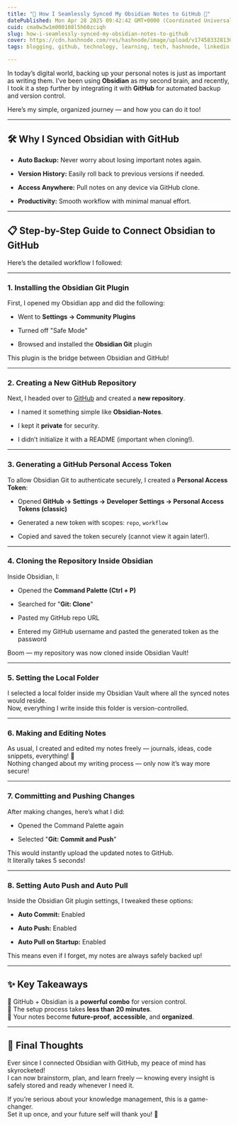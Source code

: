 ```yaml
---
title: "🧠 How I Seamlessly Synced My Obsidian Notes to GitHub 🚀"
datePublished: Mon Apr 28 2025 09:42:42 GMT+0000 (Coordinated Universal Time)
cuid: cma0w3w1m000108l5h60zciqh
slug: how-i-seamlessly-synced-my-obsidian-notes-to-github
cover: https://cdn.hashnode.com/res/hashnode/image/upload/v1745833281309/c7532399-3dba-4afd-8b4e-f187a1dda23f.png
tags: blogging, github, technology, learning, tech, hashnode, linkedin, github-actions, hashnodecommunity, technical-writing-1, github-actions-1, blogswithcc, github-copilot, obsidian, exploring

---
```


In today’s digital world, backing up your personal notes is just as important as writing them. I’ve been using **Obsidian** as my second brain, and recently, I took it a step further by integrating it with **GitHub** for automated backup and version control.

Here’s my simple, organized journey — and how you can do it too!

---

## 🛠️ Why I Synced Obsidian with GitHub

* **Auto Backup:** Never worry about losing important notes again.
    
* **Version History:** Easily roll back to previous versions if needed.
    
* **Access Anywhere:** Pull notes on any device via GitHub clone.
    
* **Productivity:** Smooth workflow with minimal manual effort.
    

---

## 📋 Step-by-Step Guide to Connect Obsidian to GitHub

Here’s the detailed workflow I followed:

---

### 1\. Installing the Obsidian Git Plugin

First, I opened my Obsidian app and did the following:

* Went to **Settings → Community Plugins**
    
* Turned off "Safe Mode"
    
* Browsed and installed the **Obsidian Git** plugin
    

This plugin is the bridge between Obsidian and GitHub!

---

### 2\. Creating a New GitHub Repository

Next, I headed over to [GitHub](https://github.com/) and created a **new repository**.

* I named it something simple like **Obsidian-Notes**.
    
* I kept it **private** for security.
    
* I didn’t initialize it with a README (important when cloning!).
    

---

### 3\. Generating a GitHub Personal Access Token

To allow Obsidian Git to authenticate securely, I created a **Personal Access Token**:

* Opened **GitHub → Settings → Developer Settings → Personal Access Tokens (classic)**
    
* Generated a new token with scopes: `repo`, `workflow`
    
* Copied and saved the token securely (cannot view it again later!).
    

---

### 4\. Cloning the Repository Inside Obsidian

Inside Obsidian, I:

* Opened the **Command Palette (Ctrl + P)**
    
* Searched for "**Git: Clone**"
    
* Pasted my GitHub repo URL
    
* Entered my GitHub username and pasted the generated token as the password
    

Boom — my repository was now cloned inside Obsidian Vault!

---

### 5\. Setting the Local Folder

I selected a local folder inside my Obsidian Vault where all the synced notes would reside.  
Now, everything I write inside this folder is version-controlled.

---

### 6\. Making and Editing Notes

As usual, I created and edited my notes freely — journals, ideas, code snippets, everything! 📝  
Nothing changed about my writing process — only now it’s way more secure!

---

### 7\. Committing and Pushing Changes

After making changes, here’s what I did:

* Opened the Command Palette again
    
* Selected "**Git: Commit and Push**"
    

This would instantly upload the updated notes to GitHub.  
It literally takes 5 seconds!

---

### 8\. Setting Auto Push and Auto Pull

Inside the Obsidian Git plugin settings, I tweaked these options:

* **Auto Commit:** Enabled
    
* **Auto Push:** Enabled
    
* **Auto Pull on Startup:** Enabled
    

This means even if I forget, my notes are always safely backed up!

---

## ✨ Key Takeaways

🔹 GitHub + Obsidian is a **powerful combo** for version control.  
🔹 The setup process takes **less than 20 minutes**.  
🔹 Your notes become **future-proof**, **accessible**, and **organized**.

---

## 🎯 Final Thoughts

Ever since I connected Obsidian with GitHub, my peace of mind has skyrocketed!  
I can now brainstorm, plan, and learn freely — knowing every insight is safely stored and ready whenever I need it.

If you’re serious about your knowledge management, this is a game-changer.  
Set it up once, and your future self will thank you! 🙌